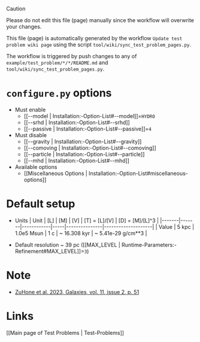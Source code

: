 > [!CAUTION]
> Please do not edit this file (page) manually since the workflow will overwrite your changes.
>
> This file (page) is automatically generated by the workflow `Update test problem wiki page` using the script `tool/wiki/sync_test_problem_pages.py`.
>
> The workflow is triggered by push changes to any of `example/test_problem/*/*/README.md` and `tool/wiki/sync_test_problem_pages.py`.


# `configure.py` options
- Must enable
  - [[--model | Installation:-Option-List#--model]]=`HYDRO`
  - [[--srhd | Installation:-Option-List#--srhd]]
  - [[--passive | Installation:-Option-List#--passive]]=`4`
- Must disable
  - [[--gravity | Installation:-Option-List#--gravity]]
  - [[--comoving | Installation:-Option-List#--comoving]]
  - [[--particle | Installation:-Option-List#--particle]]
  - [[--mhd | Installation:-Option-List#--mhd]]
- Available options
  - [[Miscellaneous Options | Installation:-Option-List#miscellaneous-options]]


# Default setup
- Units
  | Unit  | [L]   | [M]        | [V] | [T] = [L]/[V] | [D] = [M]/[L]^3    |
  |-------|-------|------------|-----|---------------|--------------------|
  | Value | 5 kpc | 1.0e5 Msun | 1 c | ~ 16.308 kyr  | ~ 5.41e-29 g/cm**3 |

- Default resolution ~ 39 pc ([[MAX_LEVEL | Runtime-Parameters:-Refinement#MAX_LEVEL]]=`3`)


# Note
- [ZuHone et al. 2023, Galaxies, vol. 11, issue 2, p. 51](https://doi.org/10.3390/galaxies11020051)

# Links
[[Main page of Test Problems | Test-Problems]]

